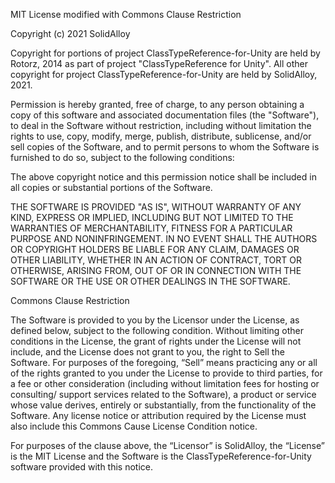 MIT License modified with Commons Clause Restriction

Copyright (c) 2021 SolidAlloy

Copyright for portions of project ClassTypeReference-for-Unity are held by Rotorz, 2014
as part of project "ClassTypeReference for Unity". All other copyright for project
ClassTypeReference-for-Unity are held by SolidAlloy, 2021.

Permission is hereby granted, free of charge, to any person obtaining a copy
of this software and associated documentation files (the "Software"), to deal
in the Software without restriction, including without limitation the rights
to use, copy, modify, merge, publish, distribute, sublicense, and/or sell
copies of the Software, and to permit persons to whom the Software is
furnished to do so, subject to the following conditions:

The above copyright notice and this permission notice shall be included in all
copies or substantial portions of the Software.

THE SOFTWARE IS PROVIDED "AS IS", WITHOUT WARRANTY OF ANY KIND, EXPRESS OR
IMPLIED, INCLUDING BUT NOT LIMITED TO THE WARRANTIES OF MERCHANTABILITY,
FITNESS FOR A PARTICULAR PURPOSE AND NONINFRINGEMENT. IN NO EVENT SHALL THE
AUTHORS OR COPYRIGHT HOLDERS BE LIABLE FOR ANY CLAIM, DAMAGES OR OTHER
LIABILITY, WHETHER IN AN ACTION OF CONTRACT, TORT OR OTHERWISE, ARISING FROM,
OUT OF OR IN CONNECTION WITH THE SOFTWARE OR THE USE OR OTHER DEALINGS IN THE
SOFTWARE.

Commons Clause Restriction

The Software is provided to you by the Licensor under the License, as defined below, subject to
the following condition.
Without limiting other conditions in the License, the grant of rights under the License will not
include, and the License does not grant to you, the right to Sell the Software.
For purposes of the foregoing, “Sell” means practicing any or all of the rights granted to you
under the License to provide to third parties, for a fee or other consideration (including without
limitation fees for hosting or consulting/ support services related to the Software), a product or
service whose value derives, entirely or substantially, from the functionality of the Software.
Any license notice or attribution required by the License must also include this Commons Cause
License Condition notice.

For purposes of the clause above, the “Licensor” is SolidAlloy, the “License” is the MIT License and the Software is the ClassTypeReference-for-Unity software provided with this
notice.